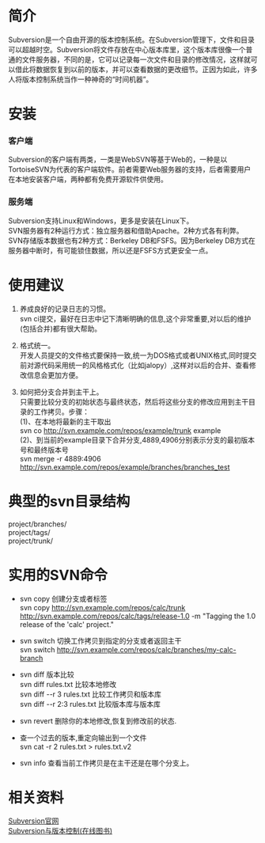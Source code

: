# 简介
Subversion是一个自由开源的版本控制系统。在Subversion管理下，文件和目录可以超越时空。Subversion将文件存放在中心版本库里，这个版本库很像一个普通的文件服务器，不同的是，它可以记录每一次文件和目录的修改情况，这样就可以借此将数据恢复到以前的版本，并可以查看数据的更改细节。正因为如此，许多人将版本控制系统当作一种神奇的“时间机器”。

# 安装
### 客户端
Subversion的客户端有两类，一类是WebSVN等基于Web的，一种是以TortoiseSVN为代表的客户端软件。前者需要Web服务器的支持，后者需要用户在本地安装客户端，两种都有免费开源软件供使用。
### 服务端
Subversion支持Linux和Windows，更多是安装在Linux下。   
SVN服务器有2种运行方式：独立服务器和借助Apache。2种方式各有利弊。   
SVN存储版本数据也有2种方式：Berkeley DB和FSFS。因为Berkeley DB方式在服务器中断时，有可能锁住数据，所以还是FSFS方式更安全一点。

# 使用建议

1. 养成良好的记录日志的习惯。   
  svn ci提交，最好在日志中记下清晰明确的信息,这个非常重要,对以后的维护(包括合并)都有很大帮助。

2. 格式统一。   
  开发人员提交的文件格式要保持一致,统一为DOS格式或者UNIX格式,同时提交前对源代码采用统一的风格格式化（比如jalopy）,这样对以后的合并、查看修改信息会更加方便。

3. 如何把分支合并到主干上。   
  只需要比较分支的初始状态与最终状态，然后将这些分支的修改应用到主干目录的工作拷贝。步骤：   
  (1)、在本地将最新的主干取出   
    svn co http://svn.example.com/repos/example/trunk example   
  (2)、到当前的example目录下合并分支,4889,4906分别表示分支的最初版本号和最终版本号   
    svn merge -r 4889:4906 http://svn.example.com/repos/example/branches/branches_test

# 典型的svn目录结构
project/branches/   
project/tags/   
project/trunk/   


# 实用的SVN命令
* svn copy 创建分支或者标签   
  svn copy http://svn.example.com/repos/calc/trunk http://svn.example.com/repos/calc/tags/release-1.0 -m "Tagging the 1.0 release of the 'calc' project."

* svn switch 切换工作拷贝到指定的分支或者返回主干   
  svn switch http://svn.example.com/repos/calc/branches/my-calc-branch

* svn diff 版本比较   
  svn diff rules.txt           比较本地修改   
  svn diff --r 3 rules.txt    比较工作拷贝和版本库   
  svn diff --r 2:3 rules.txt  比较版本库与版本库   

* svn revert  删除你的本地修改,恢复到修改前的状态.

* 查一个过去的版本,重定向输出到一个文件   
  svn cat -r 2 rules.txt > rules.txt.v2

* svn info  查看当前工作拷贝是在主干还是在哪个分支上。


# 相关资料
[Subversion官网](http://subversion.apache.org/)   
[Subversion与版本控制(在线图书)](http://svnbook.red-bean.com/)